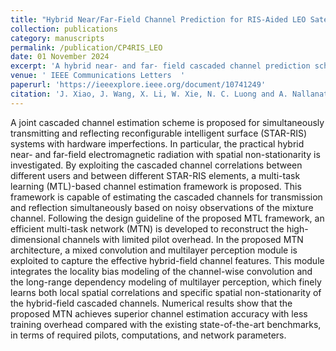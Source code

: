 ```yaml
---
title: "Hybrid Near/Far-Field Channel Prediction for RIS-Aided LEO Satellite Networks"
collection: publications
category: manuscripts
permalink: /publication/CP4RIS_LEO
date: 01 November 2024
excerpt: 'A hybrid near- and far- field cascaded channel prediction scheme is proposed for reconfigurable intelligent surface (RIS) assisted low earth orbit (LEO) satellite networks. The code is available at [SIN](https://github.com/WiCi-Lab/SIN)'
venue: ' IEEE Communications Letters  '
paperurl: 'https://ieeexplore.ieee.org/document/10741249'
citation: 'J. Xiao, J. Wang, X. Li, W. Xie, N. C. Luong and A. Nallanathan, "Hybrid Near/Far-Field Channel Prediction for RIS-Aided LEO Satellite Networks," in IEEE Communications Letters, doi: 10.1109/LCOMM.2024.3489579, 2024.'
---
```


A joint cascaded channel estimation scheme is proposed for simultaneously transmitting and reflecting reconfigurable intelligent surface (STAR-RIS) systems with hardware imperfections. In particular, the practical hybrid near- and far-field electromagnetic radiation with spatial non-stationarity is investigated. By exploiting the cascaded channel correlations between different users and between different STAR-RIS elements, a multi-task learning (MTL)-based channel estimation framework is proposed. This framework is capable of estimating the cascaded channels for transmission and reflection simultaneously based on noisy observations of the mixture channel. Following the design guideline of the proposed MTL framework, an efficient multi-task network (MTN) is developed to reconstruct the high-dimensional channels with limited pilot overhead. In the proposed MTN architecture, a mixed convolution and multilayer perception module is exploited to capture the effective hybrid-field channel features. This module integrates the locality bias modeling of the channel-wise convolution and the long-range dependency modeling of multilayer perception, which finely learns both local spatial correlations and specific spatial non-stationarity of the hybrid-field cascaded channels. Numerical results show that the proposed MTN achieves superior channel estimation accuracy with less training overhead compared with the existing state-of-the-art benchmarks, in terms of required pilots, computations, and network parameters.

